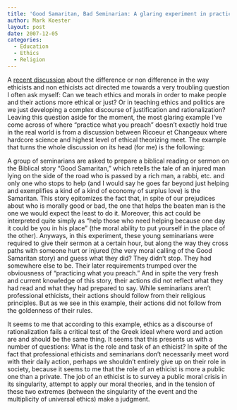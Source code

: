 ```yaml
---
title: 'Good Samaritan, Bad Seminarian: A glaring experiment in practice what you preach'
author: Mark Koester
layout: post
date: 2007-12-05
categories:
  - Education
  - Ethics
  - Religion
---
```

A [recent discussion][1] about the difference or non difference in the way ethicists and non ethicists act directed me towards a very troubling question I often ask myself: Can we teach ethics and morals in order to make people and their actions more ethical or just? Or in teaching ethics and politics are we just developing a complex discourse of justification and rationalization? 
Leaving this question aside for the moment, the most glaring example I’ve come across of where “practice what you preach” doesn’t exactly hold true in the real world is from a discussion between Ricoeur et Changeaux where hardcore science and highest level of ethical theorizing meet. The example that turns the whole discussion on its head (for me) is the following: 

 A group of seminarians are asked to prepare a biblical reading or sermon on the Biblical story “Good Samaritan,” which retells the tale of an injured man lying on the side of the road who is passed by a rich man, a rabbi, etc. and only one who stops to help (and I would say he goes far beyond just helping and exemplifies a kind of a kind of economy of surplus love) is the Samaritan. This story epitomizes the fact that, in spite of our prejudices about who is morally good or bad, the one that helps the beaten man is the one we would expect the least to do it. Moreover, this act could be interpreted quite simply as “help those who need helping because one day it could be you in his place” (the moral ability to put yourself in the place of the other). Anyways, in this experiment, these young seminarians were required to give their sermon at a certain hour, but along the way they cross paths with someone hurt or injured (the very moral calling of the Good Samaritan story) and guess what they did? They didn’t stop. They had somewhere else to be. Their later requirements trumped over the obviousness of “practicing what you preach.” And in spite the very fresh and current knowledge of this story, their actions did not reflect what they had read and what they had prepared to say. While seminarians aren’t professional ethicists, their actions should follow from their religious principles. But as we see in this example, their actions did not follow from the goldenness of their rules.  

It seems to me that according to this example, ethics as a discourse of rationalization fails a critical test of the Greek ideal where word and action are and should be the same thing. It seems that this presents us with a number of questions: What is the role and task of an ethicist? In spite of the fact that professional ethicists and seminarians don’t necessarily meet word with their daily action, perhaps we shouldn’t entirely give up on their role in society, because it seems to me that the role of an ethicist is more a public one than a private. The job of an ethicist is to survey a public moral crisis in its singularity, attempt to apply our moral theories, and in the tension of these two extremes (between the singularity of the event and the multiplicity of universal ethics) make a judgment.

[1]: http://schwitzsplinters.blogspot.com/2007/11/mill-on-moral-reflection-and-moral.html